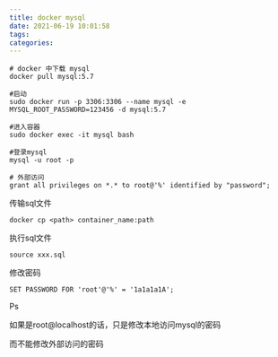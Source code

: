 ```yaml
---
title: docker mysql
date: 2021-06-19 10:01:58
tags:
categories:
---
```


```
# docker 中下载 mysql
docker pull mysql:5.7

#启动
sudo docker run -p 3306:3306 --name mysql -e MYSQL_ROOT_PASSWORD=123456 -d mysql:5.7

#进入容器
sudo docker exec -it mysql bash

#登录mysql
mysql -u root -p

# 外部访问
grant all privileges on *.* to root@'%' identified by "password";
```



传输sql文件

```
docker cp <path> container_name:path
```



执行sql文件

```
source xxx.sql
```



修改密码

```
SET PASSWORD FOR 'root'@'%' = '1a1a1a1A';
```

Ps

如果是root@localhost的话，只是修改本地访问mysql的密码

而不能修改外部访问的密码
